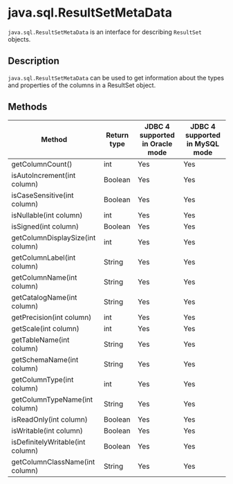 java.sql.ResultSetMetaData 
===============================================

`java.sql.ResultSetMetaData` is an interface for describing `ResultSet` objects. 

Description 
--------------------------------

`java.sql.ResultSetMetaData` can be used to get information about the types and properties of the columns in a ResultSet object.

Methods 
----------------------------



|              Method              | Return type | JDBC 4 supported in Oracle mode | JDBC 4 supported in MySQL mode |
|----------------------------------|-------------|---------------------------------|--------------------------------|
| getColumnCount()                 | int         | Yes                             | Yes                            |
| isAutoIncrement(int column)      | Boolean     | Yes                             | Yes                            |
| isCaseSensitive(int column)      | Boolean     | Yes                             | Yes                            |
| isNullable(int column)           | int         | Yes                             | Yes                            |
| isSigned(int column)             | Boolean     | Yes                             | Yes                            |
| getColumnDisplaySize(int column) | int         | Yes                             | Yes                            |
| getColumnLabel(int column)       | String      | Yes                             | Yes                            |
| getColumnName(int column)        | String      | Yes                             | Yes                            |
| getCatalogName(int column)       | String      | Yes                             | Yes                            |
| getPrecision(int column)         | int         | Yes                             | Yes                            |
| getScale(int column)             | int         | Yes                             | Yes                            |
| getTableName(int column)         | String      | Yes                             | Yes                            |
| getSchemaName(int column)        | String      | Yes                             | Yes                            |
| getColumnType(int column)        | int         | Yes                             | Yes                            |
| getColumnTypeName(int column)    | String      | Yes                             | Yes                            |
| isReadOnly(int column)           | Boolean     | Yes                             | Yes                            |
| isWritable(int column)           | Boolean     | Yes                             | Yes                            |
| isDefinitelyWritable(int column) | Boolean     | Yes                             | Yes                            |
| getColumnClassName(int column)   | String      | Yes                             | Yes                            |



